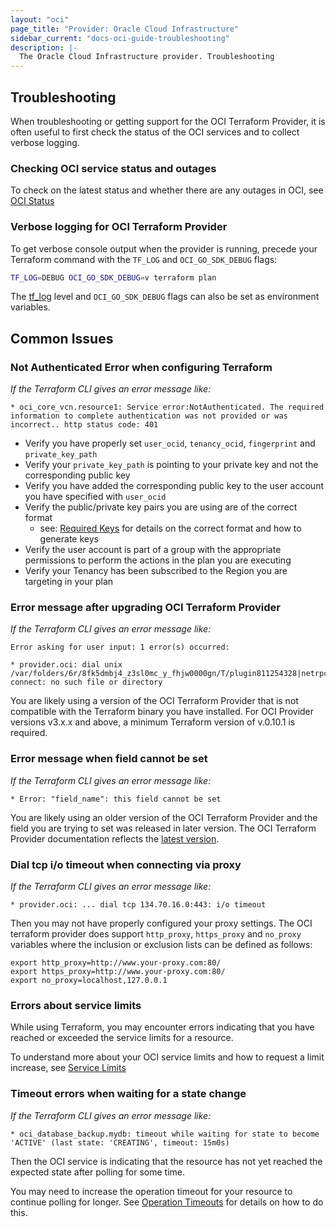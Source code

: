 ```yaml
---
layout: "oci"
page_title: "Provider: Oracle Cloud Infrastructure"
sidebar_current: "docs-oci-guide-troubleshooting"
description: |-
  The Oracle Cloud Infrastructure provider. Troubleshooting
---
```


## Troubleshooting

When troubleshooting or getting support for the OCI Terraform Provider, it is often useful to first check the status of the OCI services and to collect verbose logging.


### Checking OCI service status and outages

To check on the latest status and whether there are any outages in OCI, see [OCI Status](https://ocistatus.oraclecloud.com/)


### Verbose logging for OCI Terraform Provider

To get verbose console output when the provider is running, precede your Terraform command with the `TF_LOG` and `OCI_GO_SDK_DEBUG` flags:

```sh
TF_LOG=DEBUG OCI_GO_SDK_DEBUG=v terraform plan
```

The [tf_log](https://www.terraform.io/docs/internals/debugging.html) level and `OCI_GO_SDK_DEBUG` flags can also be set as environment variables.


## Common Issues

### Not Authenticated Error when configuring Terraform

_If the Terraform CLI gives an error message like:_

```
* oci_core_vcn.resource1: Service error:NotAuthenticated. The required information to complete authentication was not provided or was incorrect.. http status code: 401
```

* Verify you have properly set `user_ocid`, `tenancy_ocid`, `fingerprint` and `private_key_path` 
* Verify your `private_key_path` is pointing to your private key and not the corresponding public key
* Verify you have added the corresponding public key to the user account you have specified with `user_ocid`
* Verify the public/private key pairs you are using are of the correct format
  * see: [Required Keys](https://docs.cloud.oracle.com/iaas/Content/API/Concepts/apisigningkey.htm) for details on the correct format and how to generate keys
* Verify the user account is part of a group with the appropriate permissions to perform the actions in the plan you are executing
* Verify your Tenancy has been subscribed to the Region you are targeting in your plan


### Error message after upgrading OCI Terraform Provider

_If the Terraform CLI gives an error message like:_

```
Error asking for user input: 1 error(s) occurred:
 
* provider.oci: dial unix /var/folders/6r/8fk5dmbj4_z3sl0mc_y_fhjw0000gn/T/plugin811254328|netrpc: connect: no such file or directory
```

You are likely using a version of the OCI Terraform Provider that is not compatible with the Terraform binary you have 
installed. For OCI Provider versions v3.x.x and above, a minimum Terraform version of v.0.10.1 is required. 

### Error message when field cannot be set

_If the Terraform CLI gives an error message like:_

``` 
* Error: "field_name": this field cannot be set
```

You are likely using an older version of the OCI Terraform Provider and the field you are trying to set was released in later version. The OCI Terraform Provider documentation reflects the [latest version](https://github.com/terraform-providers/terraform-provider-oci/releases).


### Dial tcp i/o timeout when connecting via proxy

_If the Terraform CLI gives an error message like:_

```
* provider.oci: ... dial tcp 134.70.16.0:443: i/o timeout
```

Then you may not have properly configured your proxy settings. The OCI terraform provider does support `http_proxy`, `https_proxy` and `no_proxy` variables where the inclusion or exclusion lists can be defined as follows:

```
export http_proxy=http://www.your-proxy.com:80/
export https_proxy=http://www.your-proxy.com:80/
export no_proxy=localhost,127.0.0.1
```


### Errors about service limits

While using Terraform, you may encounter errors indicating that you have reached or exceeded the service limits for a resource.

To understand more about your OCI service limits and how to request a limit increase, see [Service Limits](https://docs.cloud.oracle.com/iaas/Content/General/Concepts/servicelimits.htm)


### Timeout errors when waiting for a state change

_If the Terraform CLI gives an error message like:_

```
* oci_database_backup.mydb: timeout while waiting for state to become 'ACTIVE' (last state: 'CREATING', timeout: 15m0s)
```

Then the OCI service is indicating that the resource has not yet reached the expected state after polling for some time.

You may need to increase the operation timeout for your resource to continue polling for longer. See [Operation Timeouts](https://www.terraform.io/docs/configuration/resources.html#operation-timeouts) for details on how to do this.

 